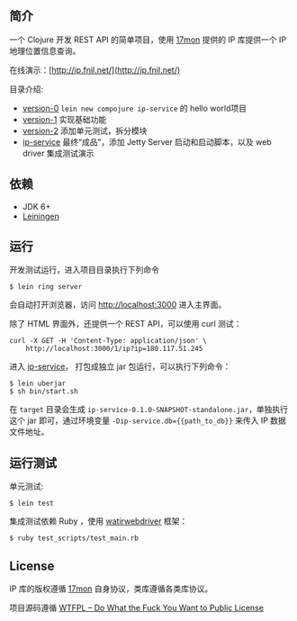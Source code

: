 ## 简介

一个 Clojure 开发 REST API 的简单项目，使用 [17mon](http://tool.17mon.cn/) 提供的 IP 库提供一个 IP 地理位置信息查询。

在线演示：[http://ip.fnil.net/](http://ip.fnil.net/)

目录介绍:

* [version-0](https://github.com/killme2008/ip-service/tree/master/version-0) `lein new compojure ip-service` 的 hello world项目
* [version-1](https://github.com/killme2008/ip-service/tree/master/version-1) 实现基础功能
* [version-2](https://github.com/killme2008/ip-service/tree/master/version-2) 添加单元测试，拆分模块
* [ip-service](https://github.com/killme2008/ip-service/tree/master/ip-service) 最终“成品”，添加 Jetty Server 启动和启动脚本，以及 web driver 集成测试演示


## 依赖

* JDK 6+
* [Leiningen](https://github.com/technomancy/leiningen)

## 运行

开发测试运行，进入项目目录执行下列命令

```
$ lein ring server
```

会自动打开浏览器，访问 [http://localhost:3000](http://localhost:3000) 进入主界面。

除了 HTML 界面外，还提供一个 REST API，可以使用 curl 测试：

```
curl -X GET -H 'Content-Type: application/json' \
    http://localhost:3000/1/ip?ip=180.117.51.245
```

进入 [ip-service](https://github.com/killme2008/ip-service/tree/master/17monipdb)， 打包成独立 jar 包运行，可以执行下列命令：

```
$ lein uberjar
$ sh bin/start.sh
```

在 `target` 目录会生成 `ip-service-0.1.0-SNAPSHOT-standalone.jar`，单独执行这个 jar 即可，通过环境变量 `-Dip-service.db={{path_to_db}}` 来传入 IP 数据文件地址。

## 运行测试

单元测试:

```
$ lein test
```

集成测试依赖 Ruby ，使用 [watirwebdriver](http://watirwebdriver.com/) 框架：

```
$ ruby test_scripts/test_main.rb
```

## License

IP 库的版权遵循 [17mon](http://tool.17mon.cn/) 自身协议，类库遵循各类库协议。

项目源码遵循 [WTFPL – Do What the Fuck You Want to Public License](http://www.wtfpl.net/)

